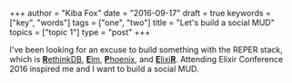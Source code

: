 +++
author   = "Kiba Fox"
date     = "2016-09-17"
draft    = true
keywords = ["key", "words"]
tags     = ["one", "two"]
title    = "Let's build a social MUD"
topics   = ["topic 1"]
type     = "post"
+++

I've been looking for an excuse to build something with the REPER stack, which
is [**R**ethinkDB][rethinkdb], [**E**lm][elm], [**P**hoenix][phoenix], and
[**E**lixi**R**][elixir].  Attending Elixir Conference 2016 inspired me and
I want to build a social MUD.

[rethinkdb]: https://www.rethinkdb.com/
[elm]:       http://elm-lang.org/
[phoenix]:   http://www.phoenixframework.org/
[elixir]:    http://elixir-lang.org/
